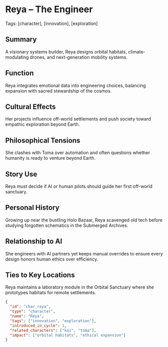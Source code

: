 # Reya – The Engineer
Tags: [character], [innovation], [exploration]

## Summary
A visionary systems builder, Reya designs orbital habitats, climate-modulating drones, and next-generation mobility systems.

## Function
Reya integrates emotional data into engineering choices, balancing expansion with sacred stewardship of the cosmos.

## Cultural Effects
Her projects influence off-world settlements and push society toward empathic exploration beyond Earth.

## Philosophical Tensions
She clashes with Toma over automation and often questions whether humanity is ready to venture beyond Earth.

## Story Use
Reya must decide if AI or human pilots should guide her first off-world sanctuary.

## Personal History
Growing up near the bustling Holo Bazaar, Reya scavenged old tech before studying forgotten schematics in the Submerged Archives.

## Relationship to AI
She engineers with AI partners yet keeps manual overrides to ensure every design honors human ethics over efficiency.

## Ties to Key Locations
Reya maintains a laboratory module in the Orbital Sanctuary where she prototypes habitats for remote settlements.

```json
{
  "id": "char_reya",
  "type": "character",
  "name": "Reya",
  "tags": ["innovation", "exploration"],
  "introduced_in_cycle": 1,
  "related_characters": ["kai", "toma"],
  "impact": ["orbital habitats", "ethical expansion"]
}
```
